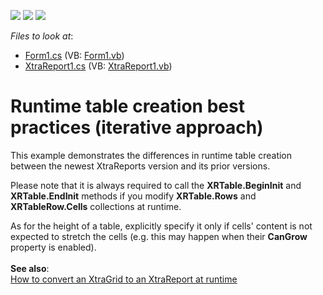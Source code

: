 <!-- default badges list -->
![](https://img.shields.io/endpoint?url=https://codecentral.devexpress.com/api/v1/VersionRange/128604728/2019.2)
[![](https://img.shields.io/badge/Open_in_DevExpress_Support_Center-FF7200?style=flat-square&logo=DevExpress&logoColor=white)](https://supportcenter.devexpress.com/ticket/details/E1356)
[![](https://img.shields.io/badge/📖_How_to_use_DevExpress_Examples-e9f6fc?style=flat-square)](https://docs.devexpress.com/GeneralInformation/403183)
<!-- default badges end -->
<!-- default file list -->
*Files to look at*:

* [Form1.cs](./CS/Reporting_runtime-table-creation-best-practices-iterative-approach-e1356/Form1.cs) (VB: [Form1.vb](./VB/Reporting_runtime-table-creation-best-practices-iterative-approach-e1356/Form1.vb))
* [XtraReport1.cs](./CS/Reporting_runtime-table-creation-best-practices-iterative-approach-e1356/XtraReport1.cs) (VB: [XtraReport1.vb](./VB/Reporting_runtime-table-creation-best-practices-iterative-approach-e1356/XtraReport1.vb))
<!-- default file list end -->
# Runtime table creation best practices (iterative approach)


<p>This example demonstrates the differences in runtime table creation between the newest XtraReports version and its prior versions.</p>
<p>Please note that it is always required to call the <strong>XRTable.BeginInit</strong> and <strong>XRTable.EndInit</strong> methods if you modify <strong>XRTable.Rows</strong> and <strong>XRTableRow.Cells</strong> collections at runtime.</p>
<p>As for the height of a table, explicitly specify it only if cells' content is not expected to stretch the cells (e.g. this may happen when their <strong>CanGrow</strong> property is enabled).<br><br><strong>See also</strong>:<br><a href="https://www.devexpress.com/Support/Center/p/E108">How to convert an XtraGrid to an XtraReport at runtime</a></p>

<br/>



